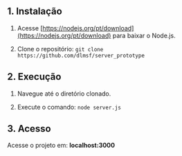 ## 1. Instalação

1.  Acesse [https://nodejs.org/pt/download](https://nodejs.org/pt/download) para baixar o Node.js.

2.  Clone o repositório: `git clone https://github.com/dlmsf/server_prototype`

## 2. Execução

1.  Navegue até o diretório clonado.

2.  Execute o comando: `node server.js`

## 3. Acesso

Acesse o projeto em: **localhost:3000**